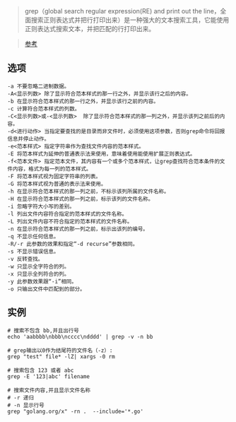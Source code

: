 > grep（global search regular expression(RE) and print out the line，全面搜索正则表达式并把行打印出来）是一种强大的文本搜索工具，它能使用正则表达式搜索文本，并把匹配的行打印出来。 

> [参考](http://man.linuxde.net/grep)


选项
---

    -a 不要忽略二进制数据。
    -A<显示列数> 除了显示符合范本样式的那一行之外，并显示该行之后的内容。
    -b 在显示符合范本样式的那一行之外，并显示该行之前的内容。
    -c 计算符合范本样式的列数。
    -C<显示列数>或-<显示列数>  除了显示符合范本样式的那一列之外，并显示该列之前后的内容。
    -d<进行动作> 当指定要查找的是目录而非文件时，必须使用这项参数，否则grep命令将回报信息并停止动作。
    -e<范本样式> 指定字符串作为查找文件内容的范本样式。
    -E 将范本样式为延伸的普通表示法来使用，意味着使用能使用扩展正则表达式。
    -f<范本文件> 指定范本文件，其内容有一个或多个范本样式，让grep查找符合范本条件的文件内容，格式为每一列的范本样式。
    -F 将范本样式视为固定字符串的列表。
    -G 将范本样式视为普通的表示法来使用。
    -h 在显示符合范本样式的那一列之前，不标示该列所属的文件名称。
    -H 在显示符合范本样式的那一列之前，标示该列的文件名称。
    -i 忽略字符大小写的差别。
    -l 列出文件内容符合指定的范本样式的文件名称。
    -L 列出文件内容不符合指定的范本样式的文件名称。
    -n 在显示符合范本样式的那一列之前，标示出该列的编号。
    -q 不显示任何信息。
    -R/-r 此参数的效果和指定“-d recurse”参数相同。
    -s 不显示错误信息。
    -v 反转查找。
    -w 只显示全字符合的列。
    -x 只显示全列符合的列。
    -y 此参数效果跟“-i”相同。
    -o 只输出文件中匹配到的部分。

实例
---

    # 搜索不包含 bb,并且出行号 
    echo 'aabbbb\nbbb\ncccc\ndddd' | grep -v -n bb
    
    # grep输出以0作为结尾符的文件名（-z）:
    grep "test" file* -lZ| xargs -0 rm

    # 搜索包含 123 或者 abc
    grep -E '123|abc' filename

    # 搜索文件内容,并且显示文件名称
    # -r 递归
    # -n 显示行号
    grep "golang.org/x" -rn .  --include='*.go'
